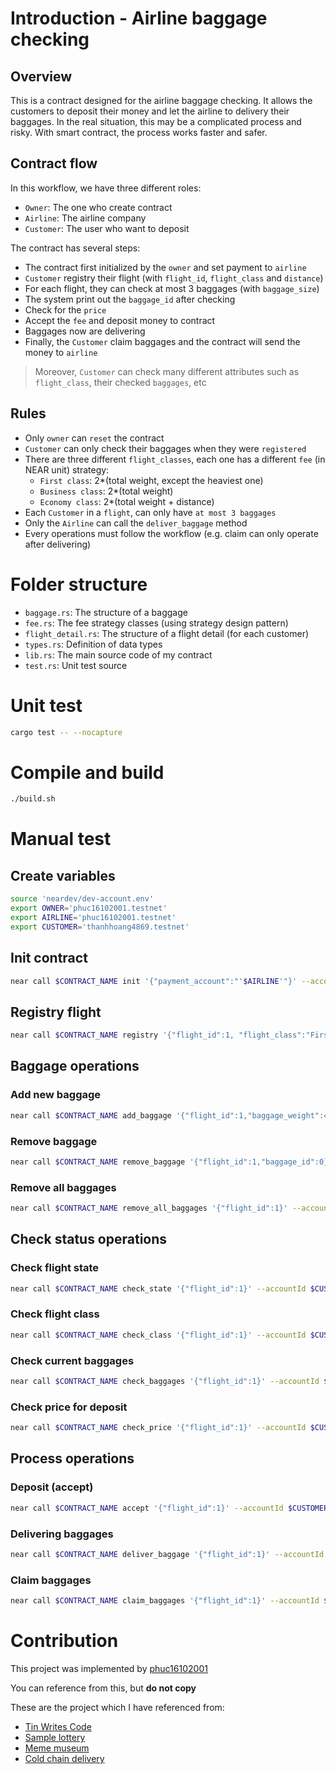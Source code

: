 # Introduction - Airline baggage checking

## Overview

This is a contract designed for the airline baggage checking. It allows the customers to deposit their money and let the airline to delivery their baggages. In the real situation, this may be a complicated process and risky. With smart contract, the process works faster and safer.

## Contract flow

In this workflow, we have three different roles:
- `Owner`: The one who create contract
- `Airline`: The airline company
- `Customer`: The user who want to deposit 

The contract has several steps:
- The contract first initialized by the `owner` and set payment to `airline`
- `Customer` registry their flight (with `flight_id`, `flight_class` and `distance`)
- For each flight, they can check at most 3 baggages (with `baggage_size`)
- The system print out the `baggage_id` after checking
- Check for the `price` 
- Accept the `fee` and deposit money to contract
- Baggages now are delivering
- Finally, the `Customer` claim baggages and the contract will send the money to `airline`

> Moreover, `Customer` can check many different attributes such as `flight_class`, their checked `baggages`, etc

## Rules
- Only `owner` can `reset` the contract
- `Customer` can only check their baggages when they were `registered`
- There are three different `flight_classes`, each one has a different `fee` (in NEAR unit) strategy:
  - `First class`: 2*(total weight, except the heaviest one)
  - `Business class`: 2*(total weight)
  - `Economy class`: 2*(total weight + distance)
- Each `Customer` in a `flight`, can only have `at most 3 baggages`
- Only the `Airline` can call the `deliver_baggage` method
- Every operations must follow the workflow (e.g. claim can only operate after delivering)

# Folder structure
- `baggage.rs`: The structure of a baggage
- `fee.rs`: The fee strategy classes (using strategy design pattern)
- `flight_detail.rs`: The structure of a flight detail (for each customer)
- `types.rs`: Definition of data types
- `lib.rs`: The main source code of my contract
- `test.rs`: Unit test source

# Unit test
```Bash
cargo test -- --nocapture
```

# Compile and build
```Bash
./build.sh
```

# Manual test
## Create variables
```Bash
source 'neardev/dev-account.env'
export OWNER='phuc16102001.testnet'
export AIRLINE='phuc16102001.testnet'
export CUSTOMER='thanhhoang4869.testnet'
```

## Init contract
```Bash
near call $CONTRACT_NAME init '{"payment_account":"'$AIRLINE'"}' --accountId $OWNER
```

## Registry flight
```Bash
near call $CONTRACT_NAME registry '{"flight_id":1, "flight_class":"First", "distance": 10}' --accountId $CUSTOMER
```

## Baggage operations

### Add new baggage
```Bash
near call $CONTRACT_NAME add_baggage '{"flight_id":1,"baggage_weight":4}' --accountId $CUSTOMER
```

### Remove baggage
```Bash
near call $CONTRACT_NAME remove_baggage '{"flight_id":1,"baggage_id":0}' --accountId $CUSTOMER
```

### Remove all baggages
```Bash
near call $CONTRACT_NAME remove_all_baggages '{"flight_id":1}' --accountId $CUSTOMER
```

## Check status operations

### Check flight state
```Bash
near call $CONTRACT_NAME check_state '{"flight_id":1}' --accountId $CUSTOMER
```

### Check flight class
```Bash
near call $CONTRACT_NAME check_class '{"flight_id":1}' --accountId $CUSTOMER
```

### Check current baggages
```Bash
near call $CONTRACT_NAME check_baggages '{"flight_id":1}' --accountId $CUSTOMER
```

### Check price for deposit
```Bash
near call $CONTRACT_NAME check_price '{"flight_id":1}' --accountId $CUSTOMER
```

## Process operations

### Deposit (accept)
```Bash
near call $CONTRACT_NAME accept '{"flight_id":1}' --accountId $CUSTOMER --amount 10
```

### Delivering baggages
```Bash
near call $CONTRACT_NAME deliver_baggage '{"flight_id":1}' --accountId $CUSTOMER
```

### Claim baggages
```Bash
near call $CONTRACT_NAME claim_baggages '{"flight_id":1}' --accountId $CUSTOMER
```

# Contribution
This project was implemented by [phuc16102001](https://github.com/phuc16102001)

You can reference from this, but **do not copy**

These are the project which I have referenced from:
- [Tin Writes Code](https://github.com/tinwritescode)
- [Sample lottery](https://github.com/Learn-NEAR/NCD.L1.sample--lottery)
- [Meme museum](https://github.com/Learn-NEAR/NCD.L1.sample--meme-museum)
- [Cold chain delivery](https://github.com/Learn-NEAR/NCD.L1.sample--cold-chain-delivery)